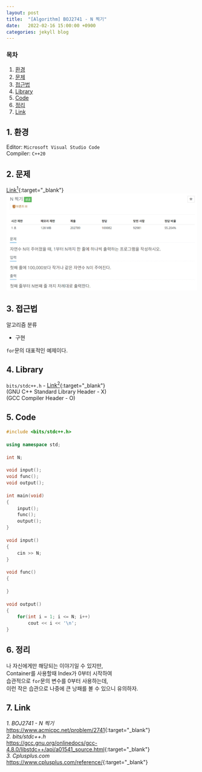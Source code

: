 ```yaml
---
layout: post
title:  "[Algorithm] BOJ2741 - N 찍기"
date:   2022-02-16 15:00:00 +0900
categories: jekyll blog
---
```

### 목차
1. [환경](#1-환경)
2. [문제](#2-문제)
3. [접근법](#3-접근법)
4. [Library](#4-library)
5. [Code](#5-code)
6. [정리](#6-정리)
7. [Link](#7-link)

## 1. 환경
Editor: `Microsoft Visual Studio Code`  
Compiler: `C++20`

## 2. 문제
[Link<sup>1</sup>](https://www.acmicpc.net/problem/2741){:target="_blank"}
![BOJ2741](/assets/images/2022/02/16/BOJ2741.jpg)

## 3. 접근법
알고리즘 분류
 * 구현

`for`문의 대표적인 예제이다.

## 4. Library
`bits/stdc++.h` - [Link<sup>2</sup>](https://gcc.gnu.org/onlinedocs/gcc-4.8.0/libstdc++/api/a01541_source.html){:target="_blank"}  
(GNU C++ Standard Library Header - X)  
(GCC Compiler Header - O)

## 5. Code
```cpp
#include <bits/stdc++.h>

using namespace std;

int N;

void input();
void func();
void output();

int main(void)
{
    input();
    func();
    output();
}

void input()
{
    cin >> N;
}

void func()
{

}

void output()
{
    for(int i = 1; i <= N; i++)
        cout << i << '\n';
}
```

## 6. 정리
나 자신에게만 해당되는 이야기일 수 있지만,  
Container를 사용할때 Index가 0부터 시작하여  
습관적으로 `for`문의 변수를 0부터 사용하는데,  
이런 작은 습관으로 나중에 큰 낭패를 볼 수 있으니 유의하자.

## 7. Link
*1. BOJ2741 - N 찍기*  
<https://www.acmicpc.net/problem/2741>{:target="_blank"}  
*2. bits/stdc++.h*  
<https://gcc.gnu.org/onlinedocs/gcc-4.8.0/libstdc++/api/a01541_source.html>{:target="_blank"}  
*3. Cplusplus.com*  
<https://www.cplusplus.com/reference/>{:target="_blank"}